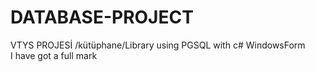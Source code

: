 # DATABASE-PROJECT
VTYS PROJESİ /kütüphane/Library
using PGSQL with c# WindowsForm  
I have got a full mark
